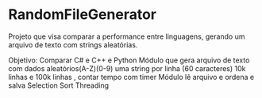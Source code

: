 # RandomFileGenerator

Projeto que visa comparar a performance entre linguagens, gerando um arquivo de texto com strings aleatórias.

Objetivo: Comparar C# e C++ e Python
Módulo que gera arquivo de texto com dados aleatórios(A-Z)(0-9)
uma string por linha (60 caracteres)
10k linhas e 100k linhas , contar tempo com timer
Módulo lê arquivo e ordena e salva
Selection Sort
Threading

